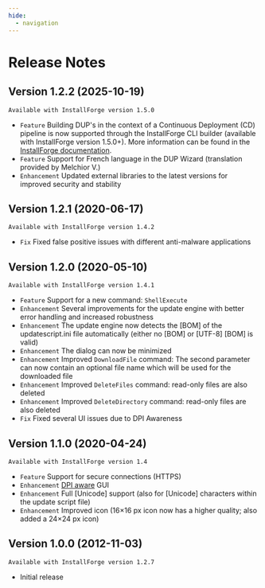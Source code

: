 ```yaml
---
hide:
  - navigation
---
```


# Release Notes

## Version 1.2.2 (2025-10-19)

`Available with InstallForge version 1.5.0`

* `Feature` Building DUP's in the context of a Continuous Deployment (CD) pipeline is now supported through the InstallForge CLI builder (available with InstallForge version 1.5.0+). More information can be found in the [InstallForge documentation](https://docs.installforge.net/).
* `Feature` Support for French language in the DUP Wizard (translation provided by Melchior V.)
* `Enhancement` Updated external libraries to the latest versions for improved security and stability

## Version 1.2.1 (2020-06-17)

`Available with InstallForge version 1.4.2`

* `Fix` Fixed false positive issues with different anti-malware applications

## Version 1.2.0 (2020-05-10)

`Available with InstallForge version 1.4.1`

* `Feature` Support for a new command: `ShellExecute`
* `Enhancement` Several improvements for the update engine with better error handling and increased robustness
* `Enhancement` The update engine now detects the [BOM] of the updatescript.ini file automatically (either no [BOM] or [UTF-8] [BOM] is valid)
* `Enhancement` The dialog can now be minimized
* `Enhancement` Improved `DownloadFile` command: The second parameter can now contain an optional file name which will be used for the downloaded file
* `Enhancement` Improved `DeleteFiles` command: read-only files are also deleted
* `Enhancement` Improved `DeleteDirectory` command: read-only files are also deleted
* `Fix` Fixed several UI issues due to DPI Awareness

## Version 1.1.0 (2020-04-24)

`Available with InstallForge version 1.4`

* `Feature` Support for secure connections (HTTPS)
* `Enhancement` [DPI aware](https://docs.microsoft.com/en-us/windows/win32/hidpi/high-dpi-desktop-application-development-on-windows) GUI
* `Enhancement` Full [Unicode] support (also for [Unicode] characters within the update script file)
* `Enhancement` Improved icon (16×16 px icon now has a higher quality; also added a 24×24 px icon)

## Version 1.0.0 (2012-11-03)

`Available with InstallForge version 1.2.7`

* Initial release

